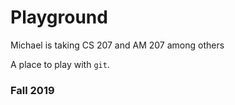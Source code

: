 # Playground
Michael is taking CS 207 and AM 207 among others

A place to play with `git`.

### Fall 2019
